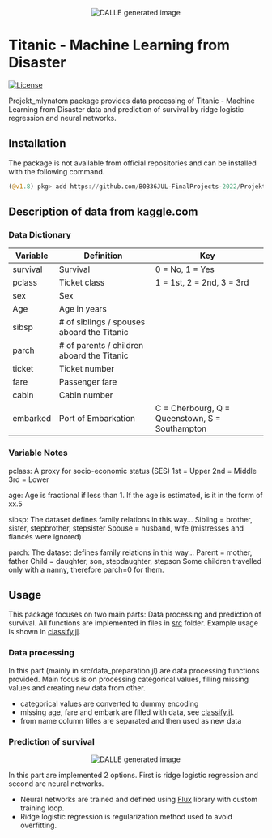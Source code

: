<p align="center">
 <img src="fig/DALL·E 2023-01-05 23.35.01 - titanic disaster.png" alt="DALLE generated image"/>
</p>

# Titanic - Machine Learning from Disaster
[![License](https://img.shields.io/badge/License-MIT-blue.svg)](https://github.com/B0B36JUL-FinalProjects-2022/Projekt_mlynatom/blob/main/LICENSE)

Projekt_mlynatom package provides data processing of Titanic - Machine Learning from Disaster data and prediction of survival
by ridge logistic regression and neural networks.

## Installation

The package is not available from official repositories and can be installed with the following command.
```julia
(@v1.8) pkg> add https://github.com/B0B36JUL-FinalProjects-2022/Projekt_mlynatom
```

## Description of data from kaggle.com
### Data Dictionary
| Variable | Definition                                 | Key                                            |
| -------- | ------------------------------------------ | ---------------------------------------------- |
| survival | Survival                                   | 0 = No, 1 = Yes                                |
| pclass   | Ticket class                               | 1 = 1st, 2 = 2nd, 3 = 3rd                      |
| sex      | Sex                                        |                                                |
| Age      | Age in years                               |                                                |
| sibsp    | # of siblings / spouses aboard the Titanic |                                                |
| parch    | # of parents / children aboard the Titanic |                                                |
| ticket   | Ticket number                              |                                                |
| fare     | Passenger fare                             |                                                |
| cabin    | Cabin number                               |                                                |
| embarked | Port of Embarkation                        | C = Cherbourg, Q = Queenstown, S = Southampton |
### Variable Notes
pclass: A proxy for socio-economic status (SES)
1st = Upper
2nd = Middle
3rd = Lower

age: Age is fractional if less than 1. If the age is estimated, is it in the form of xx.5

sibsp: The dataset defines family relations in this way...
Sibling = brother, sister, stepbrother, stepsister
Spouse = husband, wife (mistresses and fiancés were ignored)

parch: The dataset defines family relations in this way...
Parent = mother, father
Child = daughter, son, stepdaughter, stepson
Some children travelled only with a nanny, therefore parch=0 for them.

## Usage
This package focuses on two main parts: Data processing and prediction of survival.
All functions are implemented in files in [src](https://github.com/B0B36JUL-FinalProjects-2022/Projekt_mlynatom/tree/main/src) folder. Example usage
is shown in [classify.jl](https://github.com/B0B36JUL-FinalProjects-2022/Projekt_mlynatom/blob/main/examples/classify.jl).
### Data processing
In this part (mainly in src/data_preparation.jl) are data processing functions provided.
Main focus is on processing categorical values, filling missing values and creating new
data from other.
- categorical values are converted to dummy encoding
- missing age, fare and embark are filled with data, see [classify.jl](https://github.com/B0B36JUL-FinalProjects-2022/Projekt_mlynatom/blob/main/examples/classify.jl).
- from name column titles are separated and then used as new data

### Prediction of survival
<p align="center">
 <img src="fig/DALL·E 2023-01-05 23.40.19 - titanic passengers in photorealistic version.png" alt="DALLE generated image"/>
</p>

In this part are implemented 2 options. First is ridge logistic regression and second are neural networks. 
- Neural networks are trained and defined using [Flux](https://fluxml.ai/Flux.jl/stable/) library with custom training loop.
- Ridge logistic regression is regularization method used to avoid overfitting.